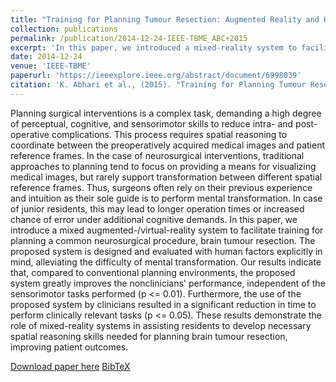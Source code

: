 ```yaml
---
title: "Training for Planning Tumour Resection: Augmented Reality and Human Factors"
collection: publications
permalink: /publication/2014-12-24-IEEE-TBME_ABC+2015
excerpt: 'In this paper, we introduced a mixed-reality system to facilitate training for planning a common neurosurgical procedure, brain tumour resection.'
date: 2014-12-24
venue: 'IEEE-TBME'
paperurl: 'https://ieeexplore.ieee.org/abstract/document/6998039'
citation: 'K. Abhari et al., (2015). "Training for Planning Tumour Resection: Augmented Reality and Human Factors"; in <i>IEEE Transactions on Biomedical Engineering</i>, 62(6), pp. 1466-1477.'
---
```


Planning surgical interventions is a complex task, demanding a high degree of perceptual, cognitive, and sensorimotor skills to reduce intra- and post-operative complications. This process requires spatial reasoning to coordinate between the preoperatively acquired medical images and patient reference frames. In the case of neurosurgical interventions, traditional approaches to planning tend to focus on providing a means for visualizing medical images, but rarely support transformation between different spatial reference frames. Thus, surgeons often rely on their previous experience and intuition as their sole guide is to perform mental transformation. In case of junior residents, this may lead to longer operation times or increased chance of error under additional cognitive demands. In this paper, we introduce a mixed augmented-/virtual-reality system to facilitate training for planning a common neurosurgical procedure, brain tumour resection. The proposed system is designed and evaluated with human factors explicitly in mind, alleviating the difficulty of mental transformation. Our results indicate that, compared to conventional planning environments, the proposed system greatly improves the nonclinicians' performance, independent of the sensorimotor tasks performed (p <= 0.01). Furthermore, the use of the proposed system by clinicians resulted in a significant reduction in time to perform clinically relevant tasks (p <= 0.05). These results demonstrate the role of mixed-reality systems in assisting residents to develop necessary spatial reasoning skills needed for planning brain tumour resection, improving patient outcomes.

[Download paper here](https://ieeexplore.ieee.org/abstract/document/6998039) [BibTeX](./../files/bibtex/ABC+2015.bib)